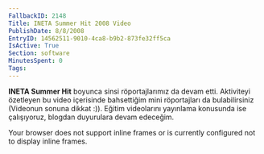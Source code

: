 ```yaml
---
FallbackID: 2148
Title: INETA Summer Hit 2008 Video
PublishDate: 8/8/2008
EntryID: 14562511-9010-4ca8-b9b2-873fe32ff5ca
IsActive: True
Section: software
MinutesSpent: 0
Tags: 
---
```

**INETA Summer Hit** boyunca sinsi röportajlarımız da devam etti.
Aktiviteyi özetleyen bu video içerisinde bahsettiğim mini röportajları
da bulabilirsiniz (Videonun sonuna dikkat :)). Eğitim videolarını
yayınlama konusunda ise çalışıyoruz, blogdan duyurulara devam edeceğim.

Your browser does not support inline frames or is currently configured
not to display inline frames.


